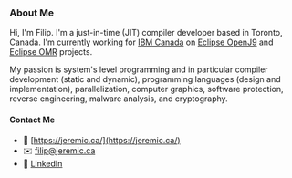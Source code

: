 ### About Me

Hi, I'm Filip. I'm a just-in-time (JIT) compiler developer based in Toronto, Canada. I'm currently working for <a href="https://www.ibm.com/ibm/ca/en/">IBM Canada</a> on <a href="https://github.com/eclipse/openj9">Eclipse OpenJ9</a> and <a href="https://github.com/eclipse/omr">Eclipse OMR</a> projects.

My passion is system's level programming and in particular compiler development (static and dynamic), programming languages (design and implementation), parallelization, computer graphics, software protection, reverse engineering, malware analysis, and cryptography.

#### Contact Me

- 🔗 [https://jeremic.ca/](https://jeremic.ca/)
- ✉️ filip@jeremic.ca
- 💬 [LinkedIn](https://www.linkedin.com/in/filip-jeremic-11807b18b)
